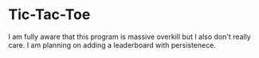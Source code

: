 # Tic-Tac-Toe

I am fully aware that this program is massive overkill but I also don't really care. I am planning on adding a leaderboard with persistenece.